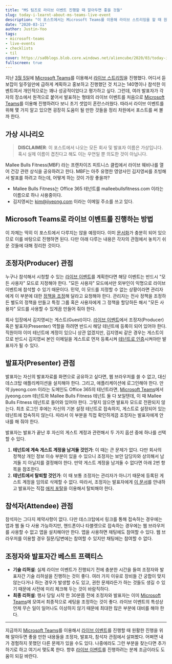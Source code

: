```yaml
---
title: "MS 팀즈로 라이브 이벤트 진행할 때 알아두면 좋을 것들"
slug: today-i-learnt-about-ms-teams-live-event
description: "이 포스트에서는 Microsoft Teams를 이용해 라이브 스트리밍을 할 때 원활한 진행을 위해 알아두면 좋을 것들에 대해 정리해 봅니다."
date: "2020-03-11"
author: Justin-Yoo
tags:
- microsoft-teams
- live-events
- checklists
- til
cover: https://sa0blogs.blob.core.windows.net/aliencube/2020/03/today-i-learnt-about-ms-teams-live-event-00.png
fullscreen: true
---
```


지난 [3월 5일][live event announcement]에 [Microsoft Teams][ms teams]를 이용해서 [라이브 스트리밍][live event]을 진행했다. 어디서 듣보잡이 일주일만에 급하게 계획하고 홍보하고 진행했던 것 치고는 140명이나 참석한 이벤트여서 개인적으로는 꽤나 성공적이었다고 평가하고 싶다. 그런데, 여러 발표자가 각자의 장소에서 원격으로 붙어서 발표하는 형태의 라이브 이벤트를 처음으로 [Microsoft Teams][ms teams]를 이용해 진행하려다 보니 초기 셋업이 혼란스러웠다. 따라서 라이브 이벤트를 위해 몇 가지 알고 있으면 굉장히 도움이 될 만한 것들을 정리 차원에서 포스트를 써 볼까 한다.


## 가상 시나리오 ##

> **DISCLAIMER**: 이 포스트에서 나오는 모든 회사 및 발표자 이름은 가상입니다. 혹시 실제 이름이 겹친다고 해도 이는 우연일 뿐 의도한 것이 아닙니다.

Mallee Bulls Fitness(MBF) 라는 프랜차이즈 피트니스 클럽에서 라이브 웨비나를 열어 건강 관련 상식을 공유하려고 한다. MBF는 아주 유명한 영양사인 김지영씨를 초빙해서 발표를 하려고 하는데, 어떻게 하는 것이 가장 좋을까?

* Mallee Bulls Fitness는 Office 365 테넌트를 malleebullsfitness.com 이라는 이름으로 하나 사용중이다.
* 김지영씨는 kim@jiyeong.com 이라는 이메일 주소를 쓰고 있다.


## Microsoft Teams로 라이브 이벤트를 진행하는 방법 #

이 자체는 딱히 이 포스트에서 다루지는 않을 예정이다. 이미 [문서화][ms teams live events]가 충분히 되어 있으므로 이를 바탕으로 진행하면 된다. 다만 아래 다루는 내용은 각자의 관점에서 놓치기 쉬운 것들에 대해 정리한 것이다.


## 조정자(Producer) 관점 ##

누구나 참석해서 시청할 수 있는 [라이브 이벤트][ms teams live events]를 계획한다면 해당 이벤트는 반드시 "모든 사용자" 모드로 지정해야 한다. "모든 사용자" 모드에서만 외부인이 익명으로 라이브 이벤트에 참석할 수 있기 때문이다. 민약, 이 모드를 지정할 수 없는 상황이라면 관리자에게 이 부분에 대한 [정책을 조정][ms teams live events setup]해 달라고 요청해야 한다. 관리자는 전사 정책을 조정하든 별도의 정책을 만들고 특정 그룹 혹은 사용자에게 그 정책을 할당하든 해서 "모든 사용자" 모드를 사용할 수 있게끔 만들어 줘야 한다.

회사 입장에서 김지영씨는 게스트(Guest)이다. [라이브 이벤트][ms teams live events]에서 조정자(Producer) 혹은 발표자(Presenter) 역할을 하려면 반드시 해당 테넌트에 등록이 되어 있어야 한다. 직원이야 이미 테넌트에 계정이 있으니 상관 없겠지만, 김지영씨 같은 경우는 게스트이므로 반드시 김지영씨 본인 이메일을 게스트로 먼저 등록시켜 [테넌트로 인증][ms teams live events planning]시켜야만 발표자가 될 수 있다.


## 발표자(Presenter) 관점 ##

발표자는 자신의 발표자료를 화면으로 공유하고 싶다면, 웹 브라우저를 쓸 수 없고, 대신 데스크탑 애플리케이션을 설치해야 한다. 그리고, 애플리케이션에 로그인해야 한다. 만약 jiyeong.com 이라는 도메인도 Office 365의 테넌트라면, [Microsoft Teams][ms teams]에서 jiyeong.com 테넌트와 Mallee Bulls Fitness 테넌트 둘 다 보일텐데, 이 때 Mallee Bulls Fitness 테넌트로 들어와 있어야 한다. 그렇지 않으면 발표자 모드로 전환되지 않는다. 최초 로그인 후에는 자신의 기본 설정 테넌트로 접속하지, 게스트로 설정되어 있는 테넌트에 접속하지 않는다. 따라서 이 부분을 직접 확인하게끔 조정자는 발표자에게 안내를 해 줘야 한다.

발표자는 발표가 끝난 후 자신의 게스트 계정과 관련해서 두 가지 옵션 중에 하나를 선택할 수 있다.

1. **테넌트에 계속 게스트 계정을 남겨둘 것인가**: 이 때는 큰 문제가 없다. 다만 회사의 정책상 개인 정보 이슈 부분이 있을 수 있으니 조정자는 보안 담당자와 상의해서 남겨둘 지 아닐지를 결정해야 한다. 만약 게스트 계정을 남겨둘 수 없다면 아래 2번 항목을 참조한다.
2. **테넌트에서 탈퇴할 것인가**: 이 때 보통 조정자는 관리자가 아니기 때문에 등록된 게스트 계정을 임의로 삭제할 수 없다. 따라서, 조정자는 발표자에게 [이 문서][aad guest leaving]를 안내하고 발표자는 직접 [애저 포탈][az portal]을 이용해서 탈퇴해야 한다.


## 참석자(Attendee) 관점 ##

참석자는 그다지 제약사항이 없다. 다만 데스크탑에서 링크를 통해 접속하는 경우에는 앱과 웹 둘 다 사용 가능하지만, 핸드폰이나 타블렛으로 접속하는 경우에는 웹 브라우저를 사용할 수 없고 앱을 설치해야만 한다. 앱을 사용하면 채팅에도 참여할 수 있다. 웹 브라우저를 이용할 경우 질문/답변에는 참여할 수 있지만 채팅에는 참여할 수 없다.


## 조정자와 발표자간 베스트 프랙티스 ##

* **기술 리허설**: 실제 라이브 이벤트가 진행되기 전에 충분한 시간을 들여 조정자와 발표자간 기술 리허설을 진행하는 것이 좋다. 여러 가지 이유로 장비들 간 궁합이 맞지 않는다거나 하는 경우가 발생할 수도 있고, 권한 문제라든가 하는 것들도 생길 수 있기 때문에 사전에 미리 체크해 두는 것이 바람직하다.
* **최종 리허설**: 행사 당일 시작 한 30분쯤 전에 조정자와 발표자는 이미 [Microsoft Teams][ms teams]에 모여서 최종적으로 세팅을 조정하는 것이 좋다. 라이브 이벤트의 특성상 언제 무슨 일이 일어나도 이상하지 않기 때문에 최대한 많은 부분에 대비를 해야 한다.

---

지금까지 [Microsoft Teams][ms teams]를 이용해서 [라이브 이벤트][ms teams live events]를 진행할 때 원활한 진행을 위해 알아두면 좋을 만한 내용들을 조정자, 발표자, 참석자 관점에서 살펴봤다. 어쩌면 내가 경험하지 못했던 다른 문제가 있을 수도 있다. 나중에라도 그런 부분을 찾는다면 추가하기로 하고 여기서 맺도록 한다. 향후 [라이브 이벤트][ms teams live events]를 진행하려는 분께 조금이라도 도움이 되길 바란다.

[live event]: https://aka.ms/ac/github-actions-in-30-mins/live
[live event announcement]: https://www.facebook.com/events/213280516716653/

[ms teams]: https://products.office.com/ko-kr/microsoft-teams/group-chat-software?WT.mc_id=aliencubeorg-blog-juyoo
[ms teams live events]: https://docs.microsoft.com/ko-kr/microsoftteams/teams-live-events/what-are-teams-live-events?WT.mc_id=aliencubeorg-blog-juyoo
[ms teams live events planning]: https://docs.microsoft.com/ko-kr/microsoftteams/teams-live-events/plan-for-teams-live-events?WT.mc_id=aliencubeorg-blog-juyoo
[ms teams live events setup]: https://docs.microsoft.com/ko-kr/microsoftteams/teams-live-events/set-up-for-teams-live-events?WT.mc_id=aliencubeorg-blog-juyoo

[aad guest leaving]: https://docs.microsoft.com/ko-kr/azure/active-directory/b2b/leave-the-organization?WT.mc_id=aliencubeorg-blog-juyoo

[az portal]: https://azure.microsoft.com/ko-kr/features/azure-portal/?WT.mc_id=aliencubeorg-blog-juyoo
